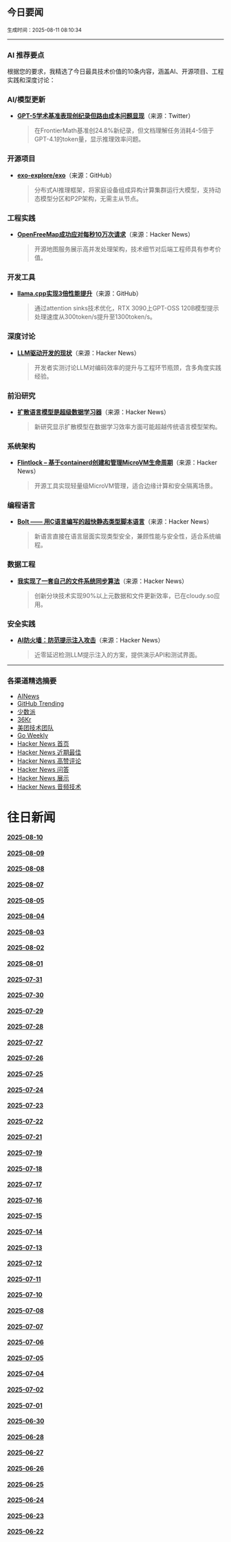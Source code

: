 ## 今日要闻

<sub> 生成时间：2025-08-11 08:10:34</sub>


---

### AI 推荐要点

根据您的要求，我精选了今日最具技术价值的10条内容，涵盖AI、开源项目、工程实践和深度讨论：

### AI/模型更新
- **[GPT-5学术基准表现创纪录但路由成本问题显现](https://twitter.com/EpochAIResearch/status/1953615906535313664)**（来源：Twitter）  
  > 在FrontierMath基准创24.8%新纪录，但文档理解任务消耗4-5倍于GPT-4.1的token量，显示推理效率问题。

### 开源项目
- **[exo-explore/exo](https://github.com/exo-explore/exo)**（来源：GitHub）  
  > 分布式AI推理框架，将家庭设备组成异构计算集群运行大模型，支持动态模型分区和P2P架构，无需主从节点。

### 工程实践
- **[OpenFreeMap成功应对每秒10万次请求](https://news.ycombinator.com/item?id=44846318)**（来源：Hacker News）  
  > 开源地图服务展示高并发处理架构，技术细节对后端工程师具有参考价值。

### 开发工具
- **[llama.cpp实现3倍性能提升](https://github.com/ggml-org/llama.cpp/pull/15157)**（来源：GitHub）  
  > 通过attention sinks技术优化，RTX 3090上GPT-OSS 120B模型提示处理速度从300token/s提升至1300token/s。

### 深度讨论
- **[LLM驱动开发的现状](https://news.ycombinator.com/item?id=44847741)**（来源：Hacker News）  
  > 开发者实测讨论LLM对编码效率的提升与工程环节瓶颈，含多角度实践经验。

### 前沿研究
- **[扩散语言模型是超级数据学习器](https://news.ycombinator.com/item?id=44856101)**（来源：Hacker News）  
  > 新研究显示扩散模型在数据学习效率方面可能超越传统语言模型架构。

### 系统架构
- **[Flintlock – 基于containerd创建和管理MicroVM生命周期](https://news.ycombinator.com/item?id=44855868)**（来源：Hacker News）  
  > 开源工具实现轻量级MicroVM管理，适合边缘计算和安全隔离场景。

### 编程语言
- **[Bolt —— 用C语言编写的超快静态类型脚本语言](https://news.ycombinator.com/item?id=44856935)**（来源：Hacker News）  
  > 新语言直接在语言层面实现类型安全，兼顾性能与安全性，适合系统编程。

### 数据工程
- **[我实现了一套自己的文件系统同步算法](https://news.ycombinator.com/item?id=44856037)**（来源：Hacker News）  
  > 创新分块技术实现90%以上元数据和文件更新效率，已在cloudy.so应用。

### 安全实践
- **[AI防火墙：防范提示注入攻击](https://news.ycombinator.com/item?id=44855188)**（来源：Hacker News）  
  > 近零延迟检测LLM提示注入的方案，提供演示API和测试界面。

---

### 各渠道精选摘要
- [AINews](./2025-08-11/ai_news_summary_2025-08-11.md)
- [GitHub Trending](./2025-08-11/github_trending_2025-08-11.md)
- [少数派](./2025-08-11/shaoshupai_2025-08-11.md)
- [36Kr](./2025-08-11/36kr_summary_2025-08-11.md)
- [美团技术团队](./2025-08-11/meituan_2025-08-11.md)
- [Go Weekly](./2025-08-11/go_weekly_2025-08-11.md)
- [Hacker News 首页](./2025-08-11/hacker_news_frontpage_2025-08-11.md)
- [Hacker News 近期最佳](./2025-08-11/hacker_news_best_2025-08-11.md)
- [Hacker News 高赞评论](./2025-08-11/hacker_news_top_comments_2025-08-11.md)
- [Hacker News 问答](./2025-08-11/hacker_news_ask_2025-08-11.md)
- [Hacker News 展示](./2025-08-11/hacker_news_show_2025-08-11.md)
- [Hacker News 音频技术](./2025-08-11/hacker_news_audio_tech_2025-08-11.md)

# 往日新闻

#### [2025-08-10](./2025-08-10/newsletter.md)

#### [2025-08-09](./2025-08-09/newsletter.md)

#### [2025-08-08](./2025-08-08/newsletter.md)

#### [2025-08-07](./2025-08-07/newsletter.md)

#### [2025-08-05](./2025-08-05/newsletter.md)

#### [2025-08-04](./2025-08-04/newsletter.md)

#### [2025-08-03](./2025-08-03/newsletter.md)

#### [2025-08-02](./2025-08-02/newsletter.md)

#### [2025-08-01](./2025-08-01/newsletter.md)

#### [2025-07-31](./2025-07-31/newsletter.md)

#### [2025-07-30](./2025-07-30/newsletter.md)

#### [2025-07-29](./2025-07-29/newsletter.md)

#### [2025-07-28](./2025-07-28/newsletter.md)

#### [2025-07-27](./2025-07-27/newsletter.md)

#### [2025-07-26](./2025-07-26/newsletter.md)

#### [2025-07-25](./2025-07-25/newsletter.md)

#### [2025-07-24](./2025-07-24/newsletter.md)

#### [2025-07-23](./2025-07-23/newsletter.md)

#### [2025-07-22](./2025-07-22/newsletter.md)

#### [2025-07-21](./2025-07-21/newsletter.md)

#### [2025-07-19](./2025-07-19/newsletter.md)

#### [2025-07-18](./2025-07-18/newsletter.md)

#### [2025-07-17](./2025-07-17/newsletter.md)

#### [2025-07-16](./2025-07-16/newsletter.md)

#### [2025-07-15](./2025-07-15/newsletter.md)

#### [2025-07-14](./2025-07-14/newsletter.md)

#### [2025-07-13](./2025-07-13/newsletter.md)

#### [2025-07-12](./2025-07-12/newsletter.md)

#### [2025-07-11](./2025-07-11/newsletter.md)

#### [2025-07-10](./2025-07-10/newsletter.md)

#### [2025-07-08](./2025-07-08/newsletter.md)

#### [2025-07-07](./2025-07-07/newsletter.md)

#### [2025-07-06](./2025-07-06/newsletter.md)

#### [2025-07-05](./2025-07-05/newsletter.md)

#### [2025-07-04](./2025-07-04/newsletter.md)

#### [2025-07-02](./2025-07-02/newsletter.md)

#### [2025-07-01](./2025-07-01/newsletter.md)

#### [2025-06-30](./2025-06-30/newsletter.md)

#### [2025-06-28](./2025-06-28/newsletter.md)

#### [2025-06-27](./2025-06-27/newsletter.md)

#### [2025-06-26](./2025-06-26/newsletter.md)

#### [2025-06-25](./2025-06-25/newsletter.md)

#### [2025-06-24](./2025-06-24/newsletter.md)

#### [2025-06-23](./2025-06-23/newsletter.md)

#### [2025-06-22](./2025-06-22/newsletter.md)
